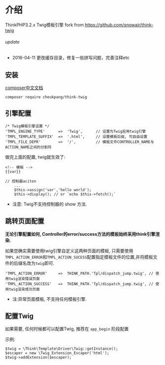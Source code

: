介绍
========

ThinkPHP3.2.x Twig模板引擎
fork from https://github.com/snowair/think-twig
###### update
* 2016-04-11   更改缓存目录，修复一些拼写问题，完善注释etc

安装
------

[composer中文文档](http://www.kancloud.cn/thinkphp/composer)

```
composer require cheukpang/think-twig
```

引擎配置
----

    /* Twig模板引擎设置 */
    'TMPL_ENGINE_TYPE'      =>  'Twig',      // 设置为Twig启用twig引擎
    'TMPL_TEMPLATE_SUFFIX'  =>  '.html',     // 设置模板后缀, 可自由设置
    'TMPL_FILE_DEPR'        =>  '/',         // 模板文件CONTROLLER_NAME与ACTION_NAME之间的分割符


做完上面的配置, twig就生效了:

```
<!-- 模板 -->
{{var}}
```

```
// 控制器aciton
    ...
    $this->assign('var','hello world');
    $this->display(); // or `echo $this->fetch();`
```

* 注意: Twig不支持控制器的 show 方法.


跳转页面配置
-------

**无论引擎配置如何, Controller的error/success方法的模板始终采用think引擎渲染.**

如果您确实需要使用twig引擎自定义这两种页面的模板, 只需要使用 `TMPL_ACTION_ERROR`和`TMPL_ACTION_SUCESS`配置指定模板文件的位置,并将模板文件的后缀名改为`twig`即可.

    'TMPL_ACTION_ERROR'     =>  THINK_PATH.'Tpl/dispatch_jump.twig', // 使用twig渲染错误页面
    'TMPL_ACTION_SUCCESS'   =>  THINK_PATH.'Tpl/dispatch_jump.twig', // 使用twig渲染成功页面

* 注:异常页面模板, 不支持任何模板引擎.

配置Twig
-------

如果需要, 任何时候都可以配置Twig, 推荐在 `app_begin` 阶段配置

示例:

```
$twig = \Think\Template\Driver\Twig::getInstance();
$escaper = new \Twig_Extension_Escaper('html');
$twig->addExtension($escaper);
```
